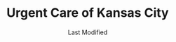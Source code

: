 ---
layout: location-page
date: Last Modified
description: "Local COVID-19 testing is available at Urgent Care of Kansas City in Independence, Missouri, USA."
permalink: "locations/missouri/independence/urgent-care-of-kansas-city/"
tags:
  - locations
  - missouri
title: Urgent Care of Kansas City
uniqueName: urgent-care-of-kansas-city
state: Missouri
stateAbbr: MO
hood: "Independence"
address: "4741 Arrowhead Dr, Suite B"
city: "Independence"
zip: "64055"
zipsNearby: "66002 66006 66007 66008 66012 66013 66016 66018 66019 66020 66021 66024 66025 66026 66030 66036 66101 66102 66103 66104 66105 66106 66109 66110 66111 66112 66113 66115 66117 66118 66119 66160 66040 66041 66042 66044 66045 66046 66047 66049 66027 66043 66048 66050 66052 66053 66054 66060 66031 66051 66061 66062 66063 66064 66066 66067 66070 66071 66073 66079 66201 66202 66203 66204 66205 66206 66207 66208 66209 66210 66211 66212 66213 66214 66215 66216 66217 66218 66219 66220 66221 66222 66223 66224 66225 66226 66227 66250 66251 66276 66282 66283 66285 66286 66083 66085 66086 66090 66092 66097 64720 64401 64001 64620 64422 64722 64723 64725 64011 64012 64726 64013 64014 64015 64622 64623 64624 64625 64016 64730 64017 64018 64429 64633 64019 64733 64654 64430 64734 64735 64020 64021 64436 64637 64739 64638 64439 64440 64022 64742 64743 64443 64444 64024 64073 64028 64448 64746 64640 64747 64454 64029 64030 64034 64644 64035 64701 64459 64036 64037 64040 64048 64050 64051 64052 64053 64054 64055 64056 64057 64058 64101 64102 64105 64106 64108 64109 64110 64111 64112 64113 64114 64116 64117 64118 64119 64120 64121 64123 64124 64125 64126 64127 64128 64129 64130 64131 64132 64133 64134 64136 64137 64138 64139 64141 64144 64145 64146 64147 64148 64149 64150 64151 64152 64153 64154 64155 64156 64157 64158 64161 64163 64164 64165 64166 64167 64168 64170 64171 64179 64180 64184 64187 64188 64190 64191 64195 64196 64197 64198 64199 64999 64060 64649 64650 64061 64465 64062 64002 64063 64064 64065 64081 64082 64086 64761 64066 64067 64068 64069 64070 64656 64469 64071 64072 64770 64664 64074 64668 64680 64075 64076 64077 64474 64078 64079 64477 64080 64671 64083 64084 64085 64484 64501 64502 64503 64504 64505 64506 64507 64508 64088 64089 64490 64090 64682 64492 64493 64788 64686 64092 64093 64096 64497 64097 64098 64689 65321 65323 65327 65332 65333 65334 65305 65336 65337 65339 65340 65351 65360 64172 64183 64185 64192 64193 64194 64944 66077 66279" 
mapUrl: "http://maps.apple.com/?q=Urgent+Care+of+Kansas+City&address=4741+Arrowhead+Dr+Suite+B,Independence,Missouri,64055"
locationType: Please contact for drive-thru/walk-in availability.
phone: "816-795-6000"
website: "https://www.solvhealth.com/urgent-care-of-kansas-city-independence-mo-AGLeep"
onlineBooking: true
closed: undefined
closedUpdate: April 21st, 2020
notes: "By appointment only. Requires doctor's referral."
days: Weekdays
hours: 8:30AM-9PM
altDays: Sundays
altHours: 8:30AM-5PM
alt2Days: Saturdays
alt2Hours: 8:30AM-6PM
ctaMessage: Schedule a test
ctaUrl: "https://www.solvhealth.com/urgent-care-of-kansas-city-independence-mo-AGLeep"
---